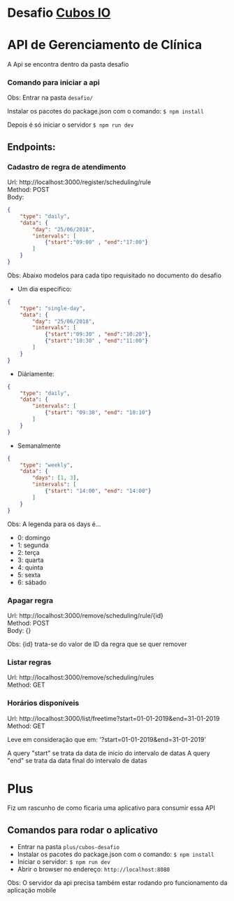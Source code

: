 # Desafio [Cubos IO](https://cubos.io)

# API de Gerenciamento de Clínica
A Api se encontra dentro da pasta desafio

### Comando para iniciar a api
Obs: Entrar na pasta `desafio/` <br>

Instalar os pacotes do package.json com o comando:
```$ npm install```

Depois é só iniciar o servidor
```$ npm run dev```

## Endpoints:
### Cadastro de regra de atendimento
Url: http://localhost:3000/register/scheduling/rule <br>
Method: POST <br>
Body: 
```json
{
    "type": "daily",
    "data": {
        "day": "25/06/2018",
        "intervals": [
            {"start":"09:00" , "end":"17:00"}
        ]
    }
}
```

Obs: Abaixo modelos para cada tipo requisitado no documento do desafio

- Um dia especifico:
```json
{
    "type": "single-day",
    "data": {
        "day": "25/06/2018",
        "intervals": [
            {"start":"09:30" , "end":"10:20"},
            {"start":"10:30" , "end":"11:00"}
        ]
    }
}
```
- Diáriamente: 
```json
{
    "type": "daily",
    "data": {
        "intervals": [
            {"start": "09:30", "end": "10:10"}
        ]
    }
}
```
- Semanalmente
```json
{
    "type": "weekly",
    "data": {
    	"days": [1, 3],
        "intervals": [
            {"start": "14:00", "end": "14:00"}
        ]
    }
}
```
Obs: A legenda para os days é...
<ul>
    <li> 0: domingo </li>
    <li> 1: segunda </li>
    <li> 2: terça </li>
    <li> 3: quarta </li>
    <li> 4: quinta </li>
    <li> 5: sexta </li>
    <li> 6: sábado </li>
</ul>


### Apagar regra
Url: http://localhost:3000/remove/scheduling/rule/{id} <br>
Method: POST <br>
Body: {}

Obs: {id} trata-se do valor de ID da regra que se quer remover

### Listar regras
Url: http://localhost:3000/remove/scheduling/rules <br>
Method: GET <br>

### Horários disponíveis
Url: http://localhost:3000/list/freetime?start=01-01-2019&end=31-01-2019 <br>
Method: GET <br>

Leve em consideraçäo que em: 
'?start=01-01-2019&end=31-01-2019'

A query "start" se trata da data de inicio do intervalo de datas
A query "end" se trata da data final do intervalo de datas

# Plus
Fiz um rascunho de como ficaria uma aplicativo para consumir essa API

## Comandos para rodar o aplicativo
- Entrar na pasta `plus/cubos-desafio`
- Instalar os pacotes do package.json com o comando: ```$ npm install```
- Iniciar o servidor: ```$ npm run dev```
- Abrir o browser no endereço: ```http://localhost:8080```

Obs: O servidor da api precisa também estar rodando pro funcionamento da aplicaçäo mobile



